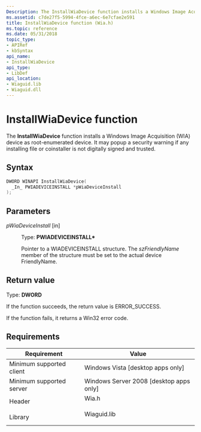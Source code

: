 ```yaml
---
Description: The InstallWiaDevice function installs a Windows Image Acquisition (WIA) device as root-enumerated device. It may popup a security warning if any installing file or coinstaller is not digitally signed and trusted.
ms.assetid: c7de27f5-5994-4fce-a6ec-6e7cfae2e591
title: InstallWiaDevice function (Wia.h)
ms.topic: reference
ms.date: 05/31/2018
topic_type: 
- APIRef
- kbSyntax
api_name: 
- InstallWiaDevice
api_type: 
- LibDef
api_location: 
- Wiaguid.lib
- Wiaguid.dll
---
```


# InstallWiaDevice function

The **InstallWiaDevice** function installs a Windows Image Acquisition (WIA) device as root-enumerated device. It may popup a security warning if any installing file or coinstaller is not digitally signed and trusted.

## Syntax


```C++
DWORD WINAPI InstallWiaDevice(
  _In_ PWIADEVICEINSTALL *pWiaDeviceInstall
);
```



## Parameters

<dl> <dt>

*pWiaDeviceInstall* \[in\]
</dt> <dd>

Type: **PWIADEVICEINSTALL\***

Pointer to a WIADEVICEINSTALL structure. The *szFriendlyName* member of the structure must be set to the actual device FriendlyName.

</dd> </dl>

## Return value

Type: **DWORD**

If the function succeeds, the return value is ERROR\_SUCCESS.

If the function fails, it returns a Win32 error code.

## Requirements



| Requirement | Value |
|-------------------------------------|----------------------------------------------------------------------------------------|
| Minimum supported client<br/> | Windows Vista \[desktop apps only\]<br/>                                         |
| Minimum supported server<br/> | Windows Server 2008 \[desktop apps only\]<br/>                                   |
| Header<br/>                   | <dl> <dt>Wia.h</dt> </dl>       |
| Library<br/>                  | <dl> <dt>Wiaguid.lib</dt> </dl> |



 

 




